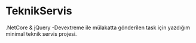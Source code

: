 # TeknikServis
.NetCore & jQuery -Devextreme ile mülakatta gönderilen task için yazdığım minimal teknik servis projesi.
